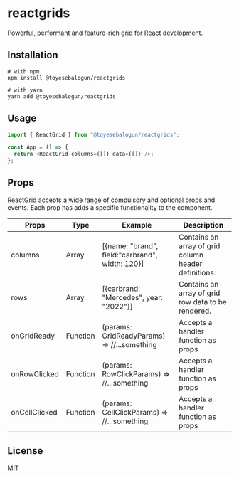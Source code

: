 # reactgrids

Powerful, performant and feature-rich grid for React development.

## Installation

```shell
# with npm
npm install @toyesebalogun/reactgrids

# with yarn
yarn add @toyesebalogun/reactgrids
```

## Usage

```js
import { ReactGrid } from "@toyesebalogun/reactgrids";

const App = () => {
  return <ReactGrid columns={[]} data={[]} />;
};
```

## Props

ReactGrid accepts a wide range of compulsory and optional props and events. Each prop has adds a specific functionality to the component.

| Props         | Type     | Example                                         | Description                                          |
| ------------- | -------- | ----------------------------------------------- | ---------------------------------------------------- |
| columns       | Array    | [{name: "brand", field:"carbrand", width: 120}] | Contains an array of grid column header definitions. |
| rows          | Array    | [{carbrand: "Mercedes", year: "2022"}]          | Contains an array of grid row data to be rendered.   |
| onGridReady   | Function | (params: GridReadyParams) => //...something     | Accepts a handler function as props                  |
| onRowClicked  | Function | (params: RowClickParams) => //...something      | Accepts a handler function as props                  |
| onCellClicked | Function | (params: CellClickParams) => //...something     | Accepts a handler function as props                  |

## License

MIT
